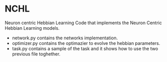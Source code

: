 # NCHL
Neuron centric Hebbian Learning
Code that implements the Neuron Centric Hebbian Learning models. 
 - network.py contains the networks implementation.
 - optimizer.py contains the optimazier to evolve the hebbian parameters.
 - task.py contains a sample of the task and it shows how to use the two previous file toghether.
